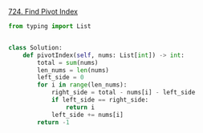 [724. Find Pivot Index](https://leetcode.com/problems/find-pivot-index)


```python
from typing import List


class Solution:
    def pivotIndex(self, nums: List[int]) -> int:
        total = sum(nums)
        len_nums = len(nums)
        left_side = 0
        for i in range(len_nums):
            right_side = total - nums[i] - left_side
            if left_side == right_side:
                return i
            left_side += nums[i]
        return -1

```
